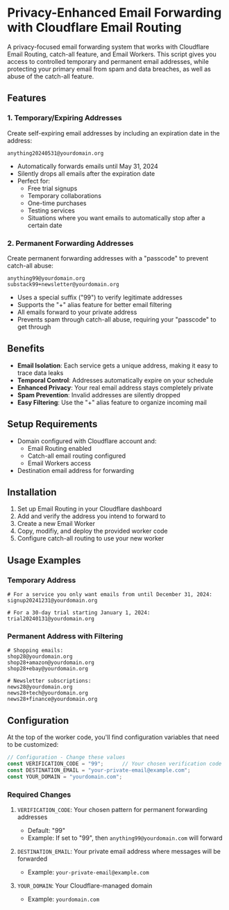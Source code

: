 # Privacy-Enhanced Email Forwarding with Cloudflare Email Routing

A privacy-focused email forwarding system that works with Cloudflare Email Routing, catch-all feature, and Email Workers. This script gives you access to controlled temporary and permanent email addresses, while protecting your primary email from spam and data breaches, as well as abuse of the catch-all feature.

## Features

### 1. Temporary/Expiring Addresses

Create self-expiring email addresses by including an expiration date in the address:

```
anything20240531@yourdomain.org
```

- Automatically forwards emails until May 31, 2024
- Silently drops all emails after the expiration date
- Perfect for:
  - Free trial signups
  - Temporary collaborations
  - One-time purchases
  - Testing services
  - Situations where you want emails to automatically stop after a certain date

### 2. Permanent Forwarding Addresses

Create permanent forwarding addresses with a "passcode" to prevent catch-all abuse:

```
anything99@yourdomain.org
substack99+newsletter@yourdomain.org
```

- Uses a special suffix ("99") to verify legitimate addresses
- Supports the "+" alias feature for better email filtering
- All emails forward to your private address
- Prevents spam through catch-all abuse, requiring your "passcode" to get through

## Benefits

- **Email Isolation**: Each service gets a unique address, making it easy to trace data leaks
- **Temporal Control**: Addresses automatically expire on your schedule
- **Enhanced Privacy**: Your real email address stays completely private
- **Spam Prevention**: Invalid addresses are silently dropped
- **Easy Filtering**: Use the "+" alias feature to organize incoming mail

## Setup Requirements

- Domain configured with Cloudflare account and:
  - Email Routing enabled
  - Catch-all email routing configured
  - Email Workers access
- Destination email address for forwarding

## Installation

1. Set up Email Routing in your Cloudflare dashboard
2. Add and verify the address you intend to forward to
3. Create a new Email Worker
4. Copy, modifiy, and deploy the provided worker code
5. Configure catch-all routing to use your new worker

## Usage Examples

### Temporary Address
```
# For a service you only want emails from until December 31, 2024:
signup20241231@yourdomain.org

# For a 30-day trial starting January 1, 2024:
trial20240131@yourdomain.org
```

### Permanent Address with Filtering
```
# Shopping emails:
shop28@yourdomain.org
shop28+amazon@yourdomain.org
shop28+ebay@yourdomain.org

# Newsletter subscriptions:
news28@yourdomain.org
news28+tech@yourdomain.org
news28+finance@yourdomain.org
```

## Configuration

At the top of the worker code, you'll find configuration variables that need to be customized:

```javascript
// Configuration - Change these values
const VERIFICATION_CODE = "99";      // Your chosen verification code
const DESTINATION_EMAIL = "your-private-email@example.com";
const YOUR_DOMAIN = "yourdomain.com";
```

### Required Changes

1. `VERIFICATION_CODE`: Your chosen pattern for permanent forwarding addresses
   - Default: "99"
   - Example: If set to "99", then `anything99@yourdomain.com` will forward

2. `DESTINATION_EMAIL`: Your private email address where messages will be forwarded
   - Example: `your-private-email@example.com`

3. `YOUR_DOMAIN`: Your Cloudflare-managed domain
   - Example: `yourdomain.com`
